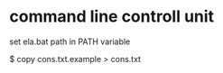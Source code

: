 # command line controll unit

set ela.bat path in PATH variable

$ copy cons.txt.example > cons.txt
